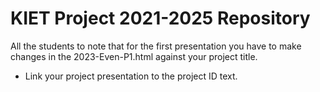 # KIET Project 2021-2025 Repository
All the students to note that for the first presentation you have to make changes in the 2023-Even-P1.html against your project title. 
* Link your project presentation to the project ID text.
